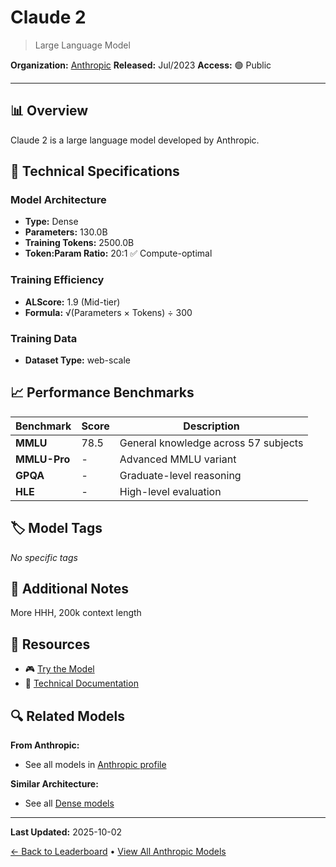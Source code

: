 # Claude 2

> Large Language Model

**Organization:** [Anthropic](../../labs/anthropic.md)
**Released:** Jul/2023
**Access:** 🟢 Public

---

## 📊 Overview

Claude 2 is a large language model developed by Anthropic.

## 🔧 Technical Specifications

### Model Architecture
- **Type:** Dense
- **Parameters:** 130.0B
- **Training Tokens:** 2500.0B
- **Token:Param Ratio:** 20:1 ✅ Compute-optimal

### Training Efficiency
- **ALScore:** 1.9 (Mid-tier)
- **Formula:** √(Parameters × Tokens) ÷ 300

### Training Data
- **Dataset Type:** web-scale

## 📈 Performance Benchmarks

| Benchmark | Score | Description |
|-----------|-------|-------------|
| **MMLU** | 78.5 | General knowledge across 57 subjects |
| **MMLU-Pro** | - | Advanced MMLU variant |
| **GPQA** | - | Graduate-level reasoning |
| **HLE** | - | High-level evaluation |

## 🏷️ Model Tags

_No specific tags_

## 📝 Additional Notes

More HHH, 200k context length

## 🔗 Resources

- 🎮 [Try the Model](https://claude.ai/)
- 📄 [Technical Documentation](https://www-files.anthropic.com/production/images/Model-Card-Claude-2.pdf)

## 🔍 Related Models

**From Anthropic:**
- See all models in [Anthropic profile](../../labs/anthropic.md)

**Similar Architecture:**
- See all [Dense models](../../architectures/dense.md)

---

**Last Updated:** 2025-10-02

[← Back to Leaderboard](../../README.md) • [View All Anthropic Models](../../labs/anthropic.md)

